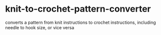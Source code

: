 # knit-to-crochet-pattern-converter
converts a pattern from knit instructions to crochet instructions, including needle to hook size, or vice versa
